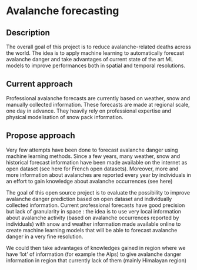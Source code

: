 # Avalanche forecasting

## Description
The overall goal of this project is to reduce avalanche-related deaths across the world. 
The idea is to apply machine learning to automatically forecast avalanche danger and take advantages of current state of the art ML models to improve performances both in spatial and temporal resolutions.

## Current approach

Professional avalanche forecasts are currently based on weather, snow and manually collected information. These forecasts are made at regional scale, one day in advance. They heavily rely on professional expertise and physical modelisation of snow pack information.

## Propose approach
Very few attempts have been done to forecast avalanche danger using machine learning methods. Since a few years, many weather, snow and historical forecast information have been made available on the internet as open dataset (see here for French open datasets).
Moreover, more and more information about avalanches are reported every year by individuals in an effort to gain knowledge about avalanche occurrences (see here)

The goal of this open source project is to evaluate the possibility to improve avalanche danger prediction based on open dataset and individually collected information.
Current professional forecasts have good precision but lack of granularity in space : the idea is to use very local information about avalanche activity (based on avalanche occurrences reported by individuals) with snow and weather information made available online to create machine learning models that will be able to forecast avalanche danger in a very fine resolution.

We could then take advantages of knowledges gained in region where we have ‘lot’ of information (for example the Alps) to give avalanche danger information in region that currently lack of them (mainly Himalayan region)
